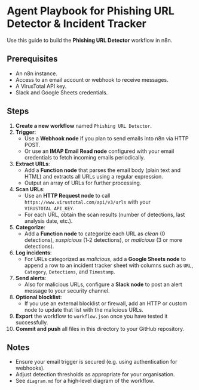 # Agent Playbook for Phishing URL Detector & Incident Tracker

Use this guide to build the **Phishing URL Detector** workflow in n8n.

## Prerequisites

- An n8n instance.
- Access to an email account or webhook to receive messages.
- A VirusTotal API key.
- Slack and Google Sheets credentials.

## Steps

1. **Create a new workflow** named `Phishing URL Detector`.
2. **Trigger**:
   - Use a **Webhook node** if you plan to send emails into n8n via HTTP POST.
   - Or use an **IMAP Email Read node** configured with your email credentials to fetch incoming emails periodically.
3. **Extract URLs**:
   - Add a **Function node** that parses the email body (plain text and HTML) and extracts all URLs using a regular expression.
   - Output an array of URLs for further processing.
4. **Scan URLs**:
   - Use an **HTTP Request node** to call `https://www.virustotal.com/api/v3/urls` with your `VIRUSTOTAL_API_KEY`.
   - For each URL, obtain the scan results (number of detections, last analysis date, etc.).
5. **Categorize**:
   - Add a **Function node** to categorize each URL as *clean* (0 detections), *suspicious* (1‑2 detections), or *malicious* (3 or more detections).
6. **Log incidents**:
   - For URLs categorized as *malicious*, add a **Google Sheets node** to append a row to an incident tracker sheet with columns such as `URL`, `Category`, `Detections`, and `Timestamp`.
7. **Send alerts**:
   - Also for malicious URLs, configure a **Slack node** to post an alert message to your security channel.
8. **Optional blocklist**:
   - If you use an external blocklist or firewall, add an HTTP or custom node to update that list with the malicious URLs.
9. **Export** the workflow to `workflow.json` once you have tested it successfully.
10. **Commit and push** all files in this directory to your GitHub repository.

## Notes

- Ensure your email trigger is secured (e.g. using authentication for webhooks).
- Adjust detection thresholds as appropriate for your organisation.
- See `diagram.md` for a high‑level diagram of the workflow.
